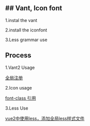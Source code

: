 ## ## Vant, Icon font

1.instal the vant

2.install the iconfont

3.Less grammar use

## Process

1.Vant2 Usage

[全局注册](https://youzan.github.io/vant/v2/#/zh-CN/advanced-usage#quan-ju-zhu-ce)

2.Icon usage

[font-class 引用](https://at.alicdn.com/t/project/3391248/e8c6f4cc-12da-410e-b772-c7ad3590ed53.html?spm=a313x.7781069.1998910419.75)

3.Less Use

[vue2中使用less，添加全局less样式文件](https://blog.csdn.net/believet93/article/details/109352093)